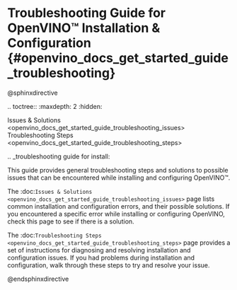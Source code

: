 # Troubleshooting Guide for OpenVINO™ Installation & Configuration {#openvino_docs_get_started_guide_troubleshooting}

@sphinxdirective

.. toctree::
   :maxdepth: 2
   :hidden:
   
   Issues & Solutions <openvino_docs_get_started_guide_troubleshooting_issues>
   Troubleshooting Steps <openvino_docs_get_started_guide_troubleshooting_steps>


.. _troubleshooting guide for install:

This guide provides general troubleshooting steps and solutions to possible issues that can be encountered while installing and configuring OpenVINO™.

The :doc:`Issues & Solutions <openvino_docs_get_started_guide_troubleshooting_issues>` page lists common installation and configuration errors, and their possible solutions. If you encountered a specific error while installing or configuring OpenVINO, check this page to see if there is a solution.

The :doc:`Troubleshooting Steps <openvino_docs_get_started_guide_troubleshooting_steps>` page provides a set of instructions for diagnosing and resolving installation and configuration issues. If you had problems during installation and configuration, walk through these steps to try and resolve your issue.

@endsphinxdirective

